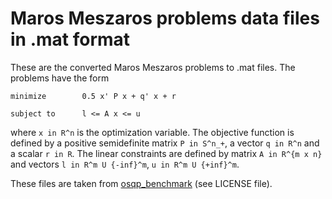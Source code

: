 # Maros Meszaros problems data files in .mat format

These are the converted Maros Meszaros problems to .mat files.
The problems have the form
```
minimize        0.5 x' P x + q' x + r

subject to      l <= A x <= u
```

where `x in R^n` is the optimization variable. The objective function is defined by a positive semidefinite matrix `P in S^n_+`, a vector `q in R^n` and a scalar `r in R`. The linear constraints are defined by matrix `A in R^{m x n}` and vectors `l in R^m U {-inf}^m`, `u in R^m U {+inf}^m`.

These files are taken from [osqp_benchmark](https://github.com/osqp/osqp_benchmarks/tree/master/problem_classes/maros_meszaros_data) (see LICENSE file).